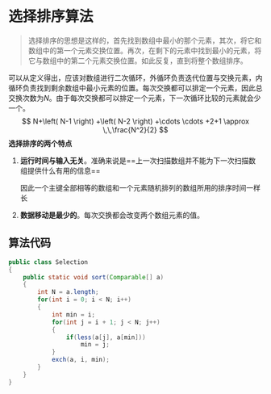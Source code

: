 # 选择排序算法

> 选择排序的思想是这样的，首先找到数组中最小的那个元素，其次，将它和数组中的第一个元素交换位置。再次，在剩下的元素中找到最小的元素，将它与数组中的第二个元素交换位置。如此反复，直到将整个数组排序。

可以从定义得出，应该对数组进行二次循环，外循环负责迭代位置与交换元素，内循环负责找到剩余数组中最小元素的位置。每次交换都可以排定一个元素，因此总交换次数为$N$。由于每次交换都可以排定一个元素，下一次循环比较的元素就会少一个。
$$
N+\left( N-1 \right) +\left( N-2 \right) +\cdots \cdots +2+1 \approx \,\,\frac{N^2}{2}
$$
**选择排序的两个特点**

1. **运行时间与输入无关**。准确来说是==上一次扫描数组并不能为下一次扫描数组提供什么有用的信息==

   因此一个主键全部相等的数组和一个元素随机排列的数组所用的排序时间一样长

2. **数据移动是最少的**。每次交换都会改变两个数组元素的值。

## 算法代码

```java
public class Selection
{
    public static void sort(Comparable[] a)
    {
        int N = a.length;
        for(int i = 0; i < N; i++)
        {
            int min = i;
            for(int j = i + 1; j < N; j++)
            {
                if(less(a[j], a[min]))
                    min = j;
            }
            exch(a, i, min);
        }
    }
}
```

